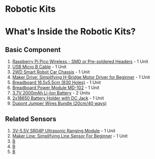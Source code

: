 # Robotic Kits

# What's Inside the Robotic Kits?
## Basic Component
1. <a href= "https://my.cytron.io/p-raspberry-pi-pico-wireless-board-smd-presoldered-headers">Raspberry Pi Pico Wireless - SMD or Pre-soldered Headers</a> - 1 Unit
2. <a href= "https://my.cytron.io/p-usb-micro-b-cable">USB Micro B Cable</a> - 1 Unit
3. <a href= "https://my.cytron.io/p-2wd-smart-robot-car-chassis">2WD Smart Robot Car Chassis</a> - 1 Unit
4. <a href= "https://my.cytron.io/p-maker-drive-simplifying-h-bridge-motor-driver-for-beginner">Maker Drive: Simplifying H-Bridge Motor Driver for Beginner</a> - 1 Unit
5. <a href= "https://my.cytron.io/p-breadboard-16.5x5.5cm-830-holes">Breadboard 16.5x5.5cm (830 Holes)</a> - 1 Unit
6. <a href= "https://my.cytron.io/p-breadboard-power-module-md-102">Breadboard Power Module MD-102</a> - 1 Unit
7. <a href= "https://my.cytron.io/p-3.7v-2000mah-li-ion-battery">3.7V 2000mAh Li-Ion Battery</a> - 2 Units
8. <a href= "https://my.cytron.io/p-2x18650-battery-holder-with-dc-jack">2x18650 Battery Holder with DC Jack</a> - 1 Unit
9. <a href= "https://my.cytron.io/p-dupont-jumper-wires-bundle-20cm-40-ways">Dupont Jumper Wires Bundle (20cm/40 ways)</a>

## Related Sensors
1. <a href= "https://my.cytron.io/p-3v-5.5v-ultrasonic-ranging-module">3V-5.5V SR04P Ultrasonic Ranging Module</a> - 1 Unit
2. <a href="https://my.cytron.io/p-maker-line-simplifying-line-sensor-for-beginner">Maker Line: Simplifying Line Sensor For Beginner</a> - 1 Unit
3. <a href="">B</a>
4. <a href="">B</a>
5. <a href="">B</a>
